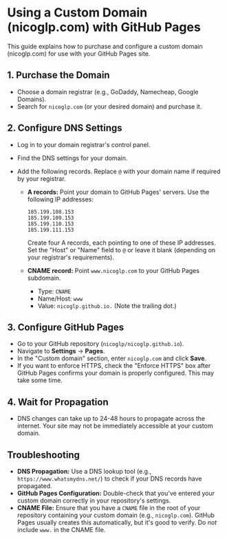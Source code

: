 # Using a Custom Domain (nicoglp.com) with GitHub Pages

This guide explains how to purchase and configure a custom domain (nicoglp.com) for use with your GitHub Pages site.

## 1. Purchase the Domain

*   Choose a domain registrar (e.g., GoDaddy, Namecheap, Google Domains).
*   Search for `nicoglp.com` (or your desired domain) and purchase it.

## 2. Configure DNS Settings

*   Log in to your domain registrar's control panel.
*   Find the DNS settings for your domain.
*   Add the following records. Replace `@` with your domain name if required by your registrar.

    *   **A records:** Point your domain to GitHub Pages' servers.  Use the following IP addresses:

        ```
        185.199.108.153
        185.199.109.153
        185.199.110.153
        185.199.111.153
        ```

        Create four A records, each pointing to one of these IP addresses.  Set the "Host" or "Name" field to `@` or leave it blank (depending on your registrar's requirements).

    *   **CNAME record:** Point `www.nicoglp.com` to your GitHub Pages subdomain.

        *   Type: `CNAME`
        *   Name/Host: `www`
        *   Value: `nicoglp.github.io.` (Note the trailing dot.)

## 3. Configure GitHub Pages

*   Go to your GitHub repository (`nicoglp/nicoglp.github.io`).
*   Navigate to **Settings** -> **Pages**.
*   In the "Custom domain" section, enter `nicoglp.com` and click **Save**.
*   If you want to enforce HTTPS, check the "Enforce HTTPS" box after GitHub Pages confirms your domain is properly configured.  This may take some time.

## 4. Wait for Propagation

*   DNS changes can take up to 24-48 hours to propagate across the internet.  Your site may not be immediately accessible at your custom domain.

## Troubleshooting

*   **DNS Propagation:**  Use a DNS lookup tool (e.g., `https://www.whatsmydns.net/`) to check if your DNS records have propagated.
*   **GitHub Pages Configuration:** Double-check that you've entered your custom domain correctly in your repository's settings.
*   **CNAME File:** Ensure that you have a `CNAME` file in the root of your repository containing your custom domain (e.g., `nicoglp.com`). GitHub Pages usually creates this automatically, but it's good to verify. Do *not* include `www.` in the CNAME file.